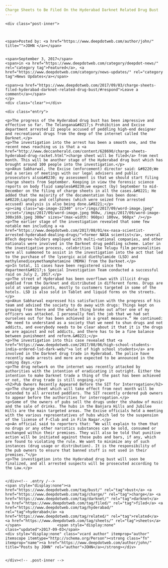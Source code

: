 ```yaml
---
Charge Sheets to Be Filed On the Hyderabad Darknet Related Drug Bust
---
```

<article class="post-listing post-22338 post type-post status-publish format-standard has-post-thumbnail hentry 
 tag-bust tag-charge tag-darknet tag-drug tag-filed tag-hyderabad tag-related tag-sheets">
    
    <div class="post-inner">
    
    
        
    <span>Posted by: <a href="https://www.deepdotweb.com/author/john/" title="">JOHN </a></span>
    
    
    <span>September 3, 2017</span>
    <span>in <a href="https://www.deepdotweb.com/category/deepdot-news/" rel="category tag">Featured</a>, <a href="https://www.deepdotweb.com/category/news-updates/" rel="category tag">News Updates</a></span>
    
    <span><a href="https://www.deepdotweb.com/2017/09/03/charge-sheets-filed-hyderabad-darknet-related-drug-bust/#respond">Leave a comment</a></span>
    </p>
    <div class="clear"></div>
    
    <div class="entry">
    
    <p>The progress of the Hyderabad drug bust has been impressive and effective so far. The Telangana&#8217;s Prohibition and Excise department arrested 22 people accused of peddling high-end designer and recreational drugs from the deep of the internet called the Darknet.</p>
    <p>The investigation into the arrest has been a smooth one, and the recent news reaching us is that a <a href="http://www.deccanherald.com/content/628690/charge-sheets-hyderabad-drug-racket.html">charge sheet will be filed</a> from next month. This will be another stage of the Hyderabad drug bust which has brought around 100 people into the investigation.</p>
    <p>Akun Sabharwal, the Excise (enforcement) director said: &#8220;We had a series of meetings with our legal advisers and public prosecutors also&#8230; my assessment is that we should start filing charge sheets from September. Keeping in view the forensic science reports on body fluid samples&#8230;we expect (by) September to mid-December on the filing of charge sheets in all the cases.&#8221; He added that the majority of the documentation has been done: &#8220;Laptops and cellphones (which were seized from arrested accused) analysis is also being done.&#8221;</p>
    <p><img class="wp-image-22340" src="/imgs/2017/09/word-image.jpeg" srcset="/imgs/2017/09/word-image.jpeg 960w, /imgs/2017/09/word-image-300x169.jpeg 300w" sizes="(max-width: 960px) 100vw, 960px" /></p>
    <p>The earlier stage of the investigation revealed that some few notable men including a <a href="https://www.deepdotweb.com/2017/08/01/ex-nasa-scientist-arrested-hyderabad-dealing-drugs/">former NASA scientist</a>, several BTech degree-holders employed with multi-national companies, and other nationals were involved in the Darknet drug peddling scheme. Later in the investigative process, celebrities like Telugu film personalities were all summoned to assist in the investigation into the act that led to the purchase of the lysergic acid diethylamide (LSD) and methylenedioxymethamphetamine (MDMA) from the Darknet.</p>
    <p>In total, 11 cases have been registered since the department&#8217;s Special Investigation Team conducted a successful raid on July 2, 2017.</p>
    <p>The street of Hyderabad has been overflown with illicit drugs peddled from the Darknet and distributed in different forms. Drugs are sold at vantage points, mostly to customers targeted in some of the hotels. LSD is also sold in Tablet and liquid forms on the streets.</p>
    <p>Akun Sabharwal expressed his satisfaction with the progress of his team and advised the society to do away with drugs: Things kept on growing from there and the whole thing broke out after one of my officers was attacked. I personally feel the job that we had set ourselves out for has been achieved in a great measure.” He continued: “We need to understand as a society that we need to shun drugs and not addicts, and everybody needs to be clear about it that it is the drugs we are against and not addicts, and there has to be a fine balance between punishment and reform.&#8221;</p>
    <p>The investigation into this case revealed that <a href="https://www.deepdotweb.com/2017/08/06/high-school-students-india-ordered-lsd-dark-web/">a lot of high school students</a> are involved in the Darknet drug trade in Hyderabad. The police have recently made arrests and more are expected to be announced in the coming days.</p>
    <p>The drug network on the internet was recently attacked by authorities with the intention of eradicating it outright. Either the intention to make Darknet trade a thing of the past has been achieved or not, the drug trade is still ongoing.</p>
    <h2>Pub Owners Recently Appeared Before the SIT for Interrogation</h2>
    <p>The charge sheet which will take effect from next month will be extended to all arrested peddlers. The SIT recently ordered pub owners to appear before the authorities for interrogation.</p>
    <p>Some of the owners of pubs sell the drugs under the shadow of music and the sale of drinks. The hubs in the Banjara Hills and Jubilee Hills are the main targeted areas. The Excise officials held a meeting with the various representatives of hubs which led to the suspension of the license of F-Club and in Film Nagar.</p>
    <p>An official said to reporters that: “We will explain to them that no drugs or any other narcotics substances can be sold, consumed or exchanged within their premises. They will also be told that punitive action will be initiated against those pubs and bars, if any, which are found to violating the rule. We want to minimize any of such instances (drug usage or distribution). It is the responsibility of the pub owners to ensure that banned stuff is not used in their premises.”</p>
    <p>The investigation into the Hyderabad drug bust will soon be finalized, and all arrested suspects will be prosecuted according to the Law.</p>
    
    
    </div><!-- .entry /-->
    <span style="display:none"><a href="https://www.deepdotweb.com/tag/bust/" rel="tag">bust</a> <a href="https://www.deepdotweb.com/tag/charge/" rel="tag">charge</a> <a href="https://www.deepdotweb.com/tag/darknet/" rel="tag">darknet</a>  <a href="https://www.deepdotweb.com/tag/filed/" rel="tag">filed</a> <a href="https://www.deepdotweb.com/tag/hyderabad/" rel="tag">hyderabad</a> <a href="https://www.deepdotweb.com/tag/related/" rel="tag">related</a> <a href="https://www.deepdotweb.com/tag/sheets/" rel="tag">sheets</a></span>				<span style="display:none" class="updated">2017-09-03</span>
    <div style="display:none" class="vcard author" itemprop="author" itemscope itemtype="http://schema.org/Person"><strong class="fn" itemprop="name"><a href="https://www.deepdotweb.com/author/john/" title="Posts by JOHN" rel="author">JOHN</a></strong></div>
    
    
    </div><!-- .post-inner -->
</article><!-- .post-listing -->

